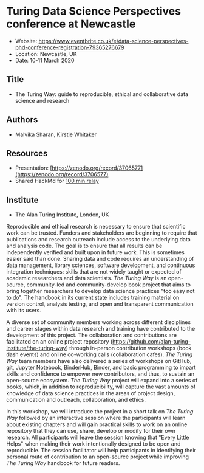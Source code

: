 # Turing Data Science Perspectives conference at Newcastle

* Website: https://www.eventbrite.co.uk/e/data-science-perspectives-phd-conference-registration-79365276679
* Location: Newcastle, UK
* Date: 10-11 March 2020

## Title

* The Turing Way: guide to reproducible, ethical and collaborative data science and research

## Authors

- Malvika Sharan, Kirstie Whitaker

## Resources

- Presentation: [https://zenodo.org/record/3706577](https://zenodo.org/record/3706577)
- Shared HackMd for [100 min relay](https://hackmd.io/@malvikasharan/HkVF1sVuL)

## Institute

- The Alan Turing Institute, London, UK

Reproducible and ethical research is necessary to ensure that scientific work can be trusted.
Funders and stakeholders are beginning to require that publications and research outreach include access to the underlying data and analysis code.
The goal is to ensure that all results can be independently verified and built upon in future work.
This is sometimes easier said than done.
Sharing data and code requires an understanding of data management, library sciences, software development, and continuous integration techniques: skills that are not widely taught or expected of academic researchers and data scientists.
_The Turing Way_ is an open-source, community-led and community-develop book project that aims to bring together researchers to develop data science practices "too easy not to do".
The handbook in its current state includes training material on version control, analysis testing, and open and transparent communication with its users.

A diverse set of community members working across different disciplines and career stages within data research and training have contributed to the development of this project.
The collaboration and contributions are facilitated on an online project repository (https://github.com/alan-turing-institute/the-turing-way) through in-person contribution workshops (book dash events) and online co-working calls (collaboration cafes).
_The Turing Way_ team members have also delivered a series of workshops on GitHub, git, Jupyter Notebook, BinderHub, Binder, and basic programming to impart skills and confidence to empower new contributors, and thus, to sustain an open-source ecosystem.
_The Turing Way_ project will expand into a series of books, which, in addition to reproducibility, will capture the vast amounts of knowledge of data science practices in the areas of project design, communication and outreach, collaboration, and ethics.

In this workshop, we will introduce the project in a short talk on _The Turing Way_ followed by an interactive session where the participants will learn about existing chapters and will gain practical skills to work on an online repository that they can use, share, develop or modify for their own research.
All participants will leave the session knowing that "Every Little Helps" when making their work intentionally designed to be open and reproducible.
The session facilitator will help participants in identifying their personal route of contribution to an open-source project while improving _The Turing Way_ handbook for future readers.
